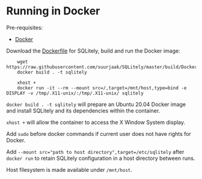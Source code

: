Running in Docker
=================

Pre-requisites:

- [Docker](https://www.docker.com/)

Download the [Dockerfile](Dockerfile) for SQLitely,
build and run the Docker image:

```
    wget https://raw.githubusercontent.com/suurjaak/SQLitely/master/build/Dockerfile
    docker build . -t sqlitely

    xhost +
    docker run -it --rm --mount src=/,target=/mnt/host,type=bind -e DISPLAY -v /tmp/.X11-unix/:/tmp/.X11-unix/ sqlitely
```

`docker build . -t sqlitely` will prepare an Ubuntu 20.04 Docker image
and install SQLitely and its dependencies within the container.

`xhost +` will allow the container to access the X Window System display.

Add `sudo` before docker commands if current user does not have rights for Docker.

Add `--mount src="path to host directory",target=/etc/sqlitely` after `docker run`
to retain SQLitely configuration in a host directory between runs.

Host filesystem is made available under `/mnt/host`.
